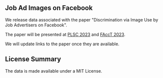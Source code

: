 ## Job Ad Images on Facebook

We release data associated with the paper "Discrimination via Image Use by Job Advertisers on Facebook".

The paper will be presented at [PLSC 2023](https://privacyscholars.org/plsc-2023/) and [FAccT 2023](https://facctconference.org/2023/).

We will update links to the paper once they are available.

[//]: # (Paper Links:)

[//]: # (- [ACM]&#40;&#41;)

[//]: # (- [arXiv]&#40;&#41;)

[//]: # ()
[//]: # (## Reference)

[//]: # (```)

[//]: # (@inproceedings{)

[//]: # ()
[//]: # (})

[//]: # (```)

## License Summary

The data is made available under a MIT License.
